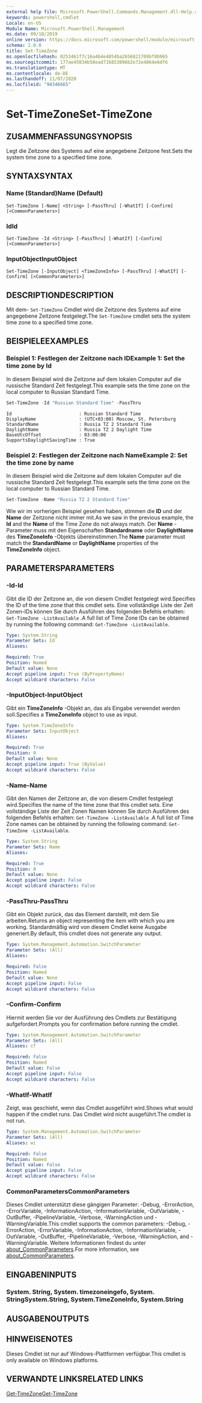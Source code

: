 ```yaml
---
external help file: Microsoft.PowerShell.Commands.Management.dll-Help.xml
keywords: powershell,cmdlet
Locale: en-US
Module Name: Microsoft.PowerShell.Management
ms.date: 09/18/2019
online version: https://docs.microsoft.com/powershell/module/microsoft.powershell.management/set-timezone?view=powershell-7&WT.mc_id=ps-gethelp
schema: 2.0.0
title: Set-TimeZone
ms.openlocfilehash: 0253461f7c16a464e4054ba2656821709bf8b965
ms.sourcegitcommit: 177ae45034b58ead716853096b2e72e4864e6df6
ms.translationtype: MT
ms.contentlocale: de-DE
ms.lasthandoff: 11/07/2020
ms.locfileid: "94346665"
---
```

# <span data-ttu-id="c00c6-103">Set-TimeZone</span><span class="sxs-lookup"><span data-stu-id="c00c6-103">Set-TimeZone</span></span>

## <span data-ttu-id="c00c6-104">ZUSAMMENFASSUNG</span><span class="sxs-lookup"><span data-stu-id="c00c6-104">SYNOPSIS</span></span>
<span data-ttu-id="c00c6-105">Legt die Zeitzone des Systems auf eine angegebene Zeitzone fest.</span><span class="sxs-lookup"><span data-stu-id="c00c6-105">Sets the system time zone to a specified time zone.</span></span>

## <span data-ttu-id="c00c6-106">SYNTAX</span><span class="sxs-lookup"><span data-stu-id="c00c6-106">SYNTAX</span></span>

### <span data-ttu-id="c00c6-107">Name (Standard)</span><span class="sxs-lookup"><span data-stu-id="c00c6-107">Name (Default)</span></span>

```
Set-TimeZone [-Name] <String> [-PassThru] [-WhatIf] [-Confirm] [<CommonParameters>]
```

### <span data-ttu-id="c00c6-108">Id</span><span class="sxs-lookup"><span data-stu-id="c00c6-108">Id</span></span>

```
Set-TimeZone -Id <String> [-PassThru] [-WhatIf] [-Confirm] [<CommonParameters>]
```

### <span data-ttu-id="c00c6-109">InputObject</span><span class="sxs-lookup"><span data-stu-id="c00c6-109">InputObject</span></span>

```
Set-TimeZone [-InputObject] <TimeZoneInfo> [-PassThru] [-WhatIf] [-Confirm] [<CommonParameters>]
```

## <span data-ttu-id="c00c6-110">DESCRIPTION</span><span class="sxs-lookup"><span data-stu-id="c00c6-110">DESCRIPTION</span></span>

<span data-ttu-id="c00c6-111">Mit dem- `Set-TimeZone` Cmdlet wird die Zeitzone des Systems auf eine angegebene Zeitzone festgelegt.</span><span class="sxs-lookup"><span data-stu-id="c00c6-111">The `Set-TimeZone` cmdlet sets the system time zone to a specified time zone.</span></span>

## <span data-ttu-id="c00c6-112">BEISPIELE</span><span class="sxs-lookup"><span data-stu-id="c00c6-112">EXAMPLES</span></span>

### <span data-ttu-id="c00c6-113">Beispiel 1: Festlegen der Zeitzone nach ID</span><span class="sxs-lookup"><span data-stu-id="c00c6-113">Example 1: Set the time zone by Id</span></span>

<span data-ttu-id="c00c6-114">In diesem Beispiel wird die Zeitzone auf dem lokalen Computer auf die russische Standard Zeit festgelegt.</span><span class="sxs-lookup"><span data-stu-id="c00c6-114">This example sets the time zone on the local computer to Russian Standard Time.</span></span>

```powershell
Set-TimeZone -Id "Russian Standard Time" -PassThru
```

```Output
Id                         : Russian Standard Time
DisplayName                : (UTC+03:00) Moscow, St. Petersburg
StandardName               : Russia TZ 2 Standard Time
DaylightName               : Russia TZ 2 Daylight Time
BaseUtcOffset              : 03:00:00
SupportsDaylightSavingTime : True
```

### <span data-ttu-id="c00c6-115">Beispiel 2: Festlegen der Zeitzone nach Name</span><span class="sxs-lookup"><span data-stu-id="c00c6-115">Example 2: Set the time zone by name</span></span>

<span data-ttu-id="c00c6-116">In diesem Beispiel wird die Zeitzone auf dem lokalen Computer auf die russische Standard Zeit festgelegt.</span><span class="sxs-lookup"><span data-stu-id="c00c6-116">This example sets the time zone on the local computer to Russian Standard Time.</span></span>

```powershell
Set-TimeZone -Name "Russia TZ 2 Standard Time"
```

<span data-ttu-id="c00c6-117">Wie wir im vorherigen Beispiel gesehen haben, stimmen die **ID** und der **Name** der Zeitzone nicht immer mit.</span><span class="sxs-lookup"><span data-stu-id="c00c6-117">As we saw in the previous example, the **Id** and the **Name** of the Time Zone do not always match.</span></span>
<span data-ttu-id="c00c6-118">Der **Name** -Parameter muss mit den Eigenschaften **Standardname** oder **DaylightName** des **TimeZoneInfo** -Objekts übereinstimmen.</span><span class="sxs-lookup"><span data-stu-id="c00c6-118">The **Name** parameter must match the **StandardName** or **DaylightName** properties of the **TimeZoneInfo** object.</span></span>

## <span data-ttu-id="c00c6-119">PARAMETERS</span><span class="sxs-lookup"><span data-stu-id="c00c6-119">PARAMETERS</span></span>

### <span data-ttu-id="c00c6-120">-Id</span><span class="sxs-lookup"><span data-stu-id="c00c6-120">-Id</span></span>

<span data-ttu-id="c00c6-121">Gibt die ID der Zeitzone an, die von diesem Cmdlet festgelegt wird.</span><span class="sxs-lookup"><span data-stu-id="c00c6-121">Specifies the ID of the time zone that this cmdlet sets.</span></span> <span data-ttu-id="c00c6-122">Eine vollständige Liste der Zeit Zonen-IDs können Sie durch Ausführen des folgenden Befehls erhalten: `Get-TimeZone -ListAvailable` .</span><span class="sxs-lookup"><span data-stu-id="c00c6-122">A full list of Time Zone IDs can be obtained by running the following command: `Get-TimeZone -ListAvailable`.</span></span>

```yaml
Type: System.String
Parameter Sets: Id
Aliases:

Required: True
Position: Named
Default value: None
Accept pipeline input: True (ByPropertyName)
Accept wildcard characters: False
```

### <span data-ttu-id="c00c6-123">-InputObject</span><span class="sxs-lookup"><span data-stu-id="c00c6-123">-InputObject</span></span>

<span data-ttu-id="c00c6-124">Gibt ein **TimeZoneInfo** -Objekt an, das als Eingabe verwendet werden soll.</span><span class="sxs-lookup"><span data-stu-id="c00c6-124">Specifies a **TimeZoneInfo** object to use as input.</span></span>

```yaml
Type: System.TimeZoneInfo
Parameter Sets: InputObject
Aliases:

Required: True
Position: 0
Default value: None
Accept pipeline input: True (ByValue)
Accept wildcard characters: False
```

### <span data-ttu-id="c00c6-125">-Name</span><span class="sxs-lookup"><span data-stu-id="c00c6-125">-Name</span></span>

<span data-ttu-id="c00c6-126">Gibt den Namen der Zeitzone an, die von diesem Cmdlet festgelegt wird.</span><span class="sxs-lookup"><span data-stu-id="c00c6-126">Specifies the name of the time zone that this cmdlet sets.</span></span> <span data-ttu-id="c00c6-127">Eine vollständige Liste der Zeit Zonen Namen können Sie durch Ausführen des folgenden Befehls erhalten: `Get-TimeZone -ListAvailable` .</span><span class="sxs-lookup"><span data-stu-id="c00c6-127">A full list of Time Zone names can be obtained by running the following command: `Get-TimeZone -ListAvailable`.</span></span>

```yaml
Type: System.String
Parameter Sets: Name
Aliases:

Required: True
Position: 0
Default value: None
Accept pipeline input: False
Accept wildcard characters: False
```

### <span data-ttu-id="c00c6-128">-PassThru</span><span class="sxs-lookup"><span data-stu-id="c00c6-128">-PassThru</span></span>

<span data-ttu-id="c00c6-129">Gibt ein Objekt zurück, das das Element darstellt, mit dem Sie arbeiten.</span><span class="sxs-lookup"><span data-stu-id="c00c6-129">Returns an object representing the item with which you are working.</span></span> <span data-ttu-id="c00c6-130">Standardmäßig wird von diesem Cmdlet keine Ausgabe generiert.</span><span class="sxs-lookup"><span data-stu-id="c00c6-130">By default, this cmdlet does not generate any output.</span></span>

```yaml
Type: System.Management.Automation.SwitchParameter
Parameter Sets: (All)
Aliases:

Required: False
Position: Named
Default value: None
Accept pipeline input: False
Accept wildcard characters: False
```

### <span data-ttu-id="c00c6-131">-Confirm</span><span class="sxs-lookup"><span data-stu-id="c00c6-131">-Confirm</span></span>

<span data-ttu-id="c00c6-132">Hiermit werden Sie vor der Ausführung des Cmdlets zur Bestätigung aufgefordert.</span><span class="sxs-lookup"><span data-stu-id="c00c6-132">Prompts you for confirmation before running the cmdlet.</span></span>

```yaml
Type: System.Management.Automation.SwitchParameter
Parameter Sets: (All)
Aliases: cf

Required: False
Position: Named
Default value: False
Accept pipeline input: False
Accept wildcard characters: False
```

### <span data-ttu-id="c00c6-133">-WhatIf</span><span class="sxs-lookup"><span data-stu-id="c00c6-133">-WhatIf</span></span>

<span data-ttu-id="c00c6-134">Zeigt, was geschieht, wenn das Cmdlet ausgeführt wird.</span><span class="sxs-lookup"><span data-stu-id="c00c6-134">Shows what would happen if the cmdlet runs.</span></span> <span data-ttu-id="c00c6-135">Das Cmdlet wird nicht ausgeführt.</span><span class="sxs-lookup"><span data-stu-id="c00c6-135">The cmdlet is not run.</span></span>

```yaml
Type: System.Management.Automation.SwitchParameter
Parameter Sets: (All)
Aliases: wi

Required: False
Position: Named
Default value: False
Accept pipeline input: False
Accept wildcard characters: False
```

### <span data-ttu-id="c00c6-136">CommonParameters</span><span class="sxs-lookup"><span data-stu-id="c00c6-136">CommonParameters</span></span>

<span data-ttu-id="c00c6-137">Dieses Cmdlet unterstützt diese gängigen Parameter: -Debug, -ErrorAction, -ErrorVariable, -InformationAction, -InformationVariable, -OutVariable, -OutBuffer, -PipelineVariable, -Verbose, -WarningAction und -WarningVariable.</span><span class="sxs-lookup"><span data-stu-id="c00c6-137">This cmdlet supports the common parameters: -Debug, -ErrorAction, -ErrorVariable, -InformationAction, -InformationVariable, -OutVariable, -OutBuffer, -PipelineVariable, -Verbose, -WarningAction, and -WarningVariable.</span></span> <span data-ttu-id="c00c6-138">Weitere Informationen findest du unter [about_CommonParameters](https://go.microsoft.com/fwlink/?LinkID=113216).</span><span class="sxs-lookup"><span data-stu-id="c00c6-138">For more information, see [about_CommonParameters](https://go.microsoft.com/fwlink/?LinkID=113216).</span></span>

## <span data-ttu-id="c00c6-139">EINGABEN</span><span class="sxs-lookup"><span data-stu-id="c00c6-139">INPUTS</span></span>

### <span data-ttu-id="c00c6-140">System. String, System. timezoneingefo, System. String</span><span class="sxs-lookup"><span data-stu-id="c00c6-140">System.String, System.TimeZoneInfo, System.String</span></span>

## <span data-ttu-id="c00c6-141">AUSGABEN</span><span class="sxs-lookup"><span data-stu-id="c00c6-141">OUTPUTS</span></span>

## <span data-ttu-id="c00c6-142">HINWEISE</span><span class="sxs-lookup"><span data-stu-id="c00c6-142">NOTES</span></span>

<span data-ttu-id="c00c6-143">Dieses Cmdlet ist nur auf Windows-Plattformen verfügbar.</span><span class="sxs-lookup"><span data-stu-id="c00c6-143">This cmdlet is only available on Windows platforms.</span></span>

## <span data-ttu-id="c00c6-144">VERWANDTE LINKS</span><span class="sxs-lookup"><span data-stu-id="c00c6-144">RELATED LINKS</span></span>

[<span data-ttu-id="c00c6-145">Get-TimeZone</span><span class="sxs-lookup"><span data-stu-id="c00c6-145">Get-TimeZone</span></span>](Get-TimeZone.md)
